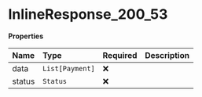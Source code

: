 # InlineResponse_200_53

**Properties**

| Name   | Type            | Required | Description |
| :----- | :-------------- | :------- | :---------- |
| data   | `List[Payment]` | ❌       |             |
| status | `Status`        | ❌       |             |
